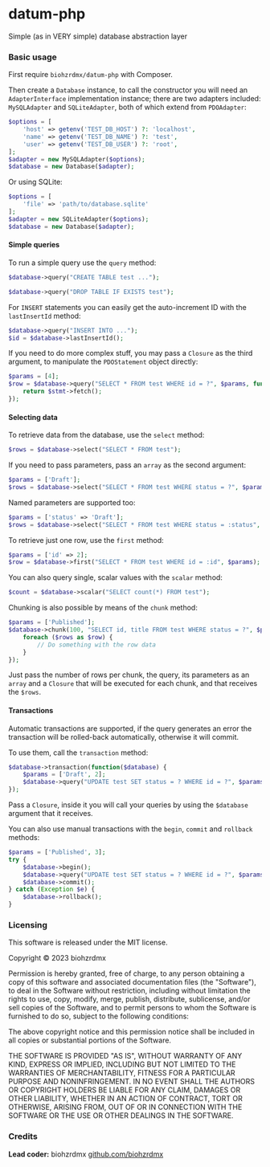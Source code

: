 # datum-php

Simple (as in VERY simple) database abstraction layer

### Basic usage

First require `biohzrdmx/datum-php` with Composer.

Then create a `Database` instance, to call the constructor you will need an `AdapterInterface` implementation instance; there are two adapters included: `MySQLAdapter` and `SQLiteAdapter`, both of which extend from `PDOAdapter`:

```php
$options = [
	'host' => getenv('TEST_DB_HOST') ?: 'localhost',
	'name' => getenv('TEST_DB_NAME') ?: 'test',
	'user' => getenv('TEST_DB_USER') ?: 'root',
];
$adapter = new MySQLAdapter($options);
$database = new Database($adapter);
```

Or using SQLite:

```php
$options = [
	'file' => 'path/to/database.sqlite'
];
$adapter = new SQLiteAdapter($options);
$database = new Database($adapter);
```

#### Simple queries

To run a simple query use the `query` method:

```php
$database->query("CREATE TABLE test ...");
```

```php
$database->query("DROP TABLE IF EXISTS test");
```

For `INSERT` statements you can easily get the auto-increment ID with the `lastInsertId` method:

```php
$database->query("INSERT INTO ...");
$id = $database->lastInsertId();
```

If you need to do more complex stuff, you may pass a `Closure` as the third argument, to manipulate the `PDOStatement` object directly:

```php
$params = [4];
$row = $database->query("SELECT * FROM test WHERE id = ?", $params, function($stmt) {
	return $stmt->fetch();
});
```

#### Selecting data

To retrieve data from the database, use the `select` method:

```php
$rows = $database->select("SELECT * FROM test");
```

If you need to pass parameters, pass an `array` as the second argument:

```php
$params = ['Draft'];
$rows = $database->select("SELECT * FROM test WHERE status = ?", $params);
```

Named parameters are supported too:

```php
$params = ['status' => 'Draft'];
$rows = $database->select("SELECT * FROM test WHERE status = :status", $params);
```

To retrieve just one row, use the `first` method:

```php
$params = ['id' => 2];
$row = $database->first("SELECT * FROM test WHERE id = :id", $params);
```

You can also query single, scalar values with the `scalar` method:

```php
$count = $database->scalar("SELECT count(*) FROM test");
```

Chunking is also possible by means of the `chunk` method:

```php
$params = ['Published'];
$database->chunk(100, "SELECT id, title FROM test WHERE status = ?", $params, function($rows) {
	foreach ($rows as $row) {
		// Do something with the row data
	}
});
```

Just pass the number of rows per chunk, the query, its parameters as an `array` and a `Closure` that will be executed for each chunk, and that receives the `$rows`.

#### Transactions

Automatic transactions are supported, if the query generates an error the transaction will be rolled-back automatically, otherwise it will commit.

To use them, call the `transaction` method:

```php
$database->transaction(function($database) {
	$params = ['Draft', 2];
	$database->query("UPDATE test SET status = ? WHERE id = ?", $params);
});
```

Pass a `Closure`, inside it you will call your queries by using the `$database` argument that it receives.

You can also use manual transactions with the `begin`, `commit` and `rollback` methods:

```php
$params = ['Published', 3];
try {
	$database->begin();
	$database->query("UPDATE test SET status = ? WHERE id = ?", $params);
	$database->commit();
} catch (Exception $e) {
	$database->rollback();
}
```

### Licensing

This software is released under the MIT license.

Copyright © 2023 biohzrdmx

Permission is hereby granted, free of charge, to any person obtaining a copy of this software and associated documentation files (the "Software"), to deal in the Software without restriction, including without limitation the rights to use, copy, modify, merge, publish, distribute, sublicense, and/or sell copies of the Software, and to permit persons to whom the Software is furnished to do so, subject to the following conditions:

The above copyright notice and this permission notice shall be included in all copies or substantial portions of the Software.

THE SOFTWARE IS PROVIDED "AS IS", WITHOUT WARRANTY OF ANY KIND, EXPRESS OR IMPLIED, INCLUDING BUT NOT LIMITED TO THE WARRANTIES OF MERCHANTABILITY, FITNESS FOR A PARTICULAR PURPOSE AND NONINFRINGEMENT. IN NO EVENT SHALL THE AUTHORS OR COPYRIGHT HOLDERS BE LIABLE FOR ANY CLAIM, DAMAGES OR OTHER LIABILITY, WHETHER IN AN ACTION OF CONTRACT, TORT OR OTHERWISE, ARISING FROM, OUT OF OR IN CONNECTION WITH THE SOFTWARE OR THE USE OR OTHER DEALINGS IN THE SOFTWARE.

### Credits

**Lead coder:** biohzrdmx [github.com/biohzrdmx](http://github.com/biohzrdmx)